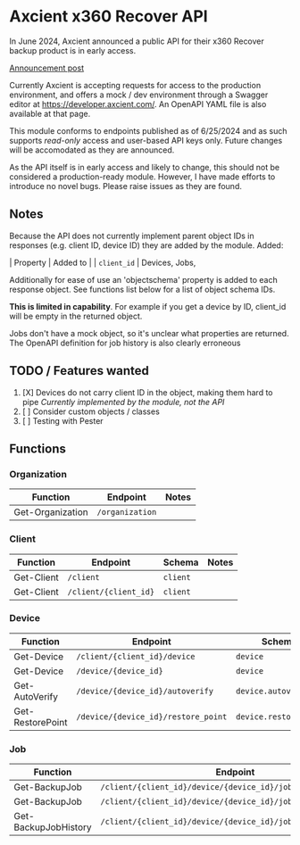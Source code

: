 # Axcient x360 Recover API

In June 2024, Axcient announced a public API for their x360 Recover backup product is in early access.

[Announcement post](https://axcient.com/blog/axcient-public-apis/)

Currently Axcient is accepting requests for access to the production environment, and offers a mock / dev environment through a Swagger editor at https://developer.axcient.com/. An OpenAPI YAML file is also available at that page.

This module conforms to endpoints published as of 6/25/2024 and as such supports _read-only_ access and user-based API keys only. Future changes will be accomodated as they are announced.

As the API itself is in early access and likely to change, this should not be considered a production-ready module. However, I have made efforts to introduce no novel bugs. Please raise issues as they are found.

## Notes

Because the API does not currently implement parent object IDs in responses (e.g. client ID, device ID) they are added by the module. Added:

| Property | Added to |
| `client_id` | Devices, Jobs,

Additionally for ease of use an 'objectschema' property is added to each response object. See functions list below for a list of object schema IDs.

**This is limited in capability**. For example if you get a device by ID, client_id will be empty in the returned object.

Jobs don't have a mock object, so it's unclear what properties are returned.
The OpenAPI definition for job history is also clearly erroneous

## TODO / Features wanted

1. [X] Devices do not carry client ID in the object, making them hard to pipe *Currently implemented by the module, not the API*
2. [ ] Consider custom objects / classes
3. [ ] Testing with Pester

## Functions

### Organization

| Function         | Endpoint        | Notes |
| ---------------- | --------------- | ----- |
| Get-Organization | `/organization` |       |

### Client

| Function   | Endpoint              | Schema   | Notes |
| ---------- | --------------------- | -------- | ----- |
| Get-Client | `/client`             | `client` |       |
| Get-Client | `/client/{client_id}` | `client` |       |

### Device

| Function         | Endpoint                            | Schema                | Notes |
| ---------------- | ----------------------------------- | --------------------- | ----- |
| Get-Device       | `/client/{client_id}/device`        | `device`              |       |
| Get-Device       | `/device/{device_id}`               | `device`              |       |
| Get-AutoVerify   | `/device/{device_id}/autoverify`    | `device.autoverify`   |       |
| Get-RestorePoint | `/device/{device_id}/restore_point` | `device.restorepoint` |       |

### Job

| Function             | Endpoint                                                      | Schema        | Notes |
| -------------------- | ------------------------------------------------------------- | ------------- | ----- |
| Get-BackupJob        | `/client/{client_id}/device/{device_id}/job`                  | `job`         |       |
| Get-BackupJob        | `/client/{client_id}/device/{device_id}/job/{job_id}`         | `job`         |       |
| Get-BackupJobHistory | `/client/{client_id}/device/{device_id}/job/{job_id}/history` | `job.history` |       |

